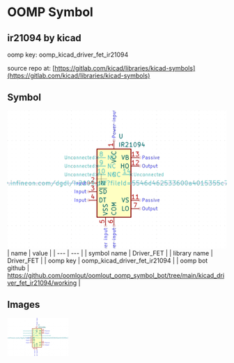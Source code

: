 # OOMP Symbol  
## ir21094  by kicad  
  
oomp key: oomp_kicad_driver_fet_ir21094  
  
source repo at: [https://gitlab.com/kicad/libraries/kicad-symbols](https://gitlab.com/kicad/libraries/kicad-symbols)  
## Symbol  
  
[![working.png](working_600.png)](working.png)  
| name | value | 
| --- | --- | 
| symbol name | Driver_FET | 
| library name | Driver_FET | 
| oomp key | oomp_kicad_driver_fet_ir21094 | 
| oomp bot github | https://github.com/oomlout/oomlout_oomp_symbol_bot/tree/main/kicad_driver_fet_ir21094/working | 
## Images  
  
[![working.png](working_140.png)](working.png)  
